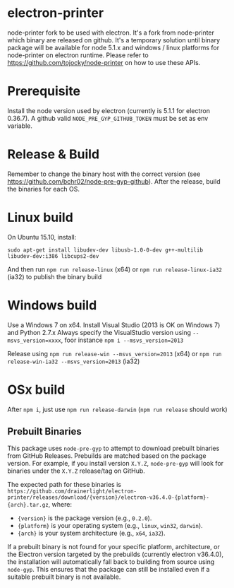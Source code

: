 # electron-printer
node-printer fork to be used with electron. It's a fork from node-printer which binary are released on github.
It's a temporary solution until binary package will be available for node 5.1.x and
windows / linux platforms for node-printer on electron runtime. Please refer to https://github.com/tojocky/node-printer on
how to use these APIs.

# Prerequisite
Install the node version used by electron (currently is 5.1.1 for electron 0.36.7).
A github valid `NODE_PRE_GYP_GITHUB_TOKEN` must be set as env variable.

# Release & Build
Remember to change the binary host with the correct version (see https://github.com/bchr02/node-pre-gyp-github).
After the release, build the binaries for each OS.

# Linux build
On Ubuntu 15.10, install:
```
sudo apt-get install libudev-dev libusb-1.0-0-dev g++-multilib libudev-dev:i386 libcups2-dev
```
And then run `npm run release-linux` (x64) or `npm run release-linux-ia32` (ia32) to publish
the binary build

# Windows build
Use a  Windows 7 on x64. Install Visual Studio (2013 is OK on Windows 7) and Python 2.7.x
Always specify the VisualStudio version using `--msvs_version=xxxx`, foor instance
`npm i --msvs_version=2013`

Release using  `npm run release-win --msvs_version=2013` (x64) or `npm run release-win-ia32 --msvs_version=2013` (ia32)

# OSx build
After `npm i`, just use `npm run release-darwin` (`npm run release` should work)

## Prebuilt Binaries

This package uses `node-pre-gyp` to attempt to download prebuilt binaries from GitHub Releases.
Prebuilds are matched based on the package version. For example, if you install version `X.Y.Z`, `node-pre-gyp` will look for binaries under the `X.Y.Z` release/tag on GitHub.

The expected path for these binaries is `https://github.com/drainerlight/electron-printer/releases/download/{version}/electron-v36.4.0-{platform}-{arch}.tar.gz`, where:
- `{version}` is the package version (e.g., `0.2.0`).
- `{platform}` is your operating system (e.g., `linux`, `win32`, `darwin`).
- `{arch}` is your system architecture (e.g., `x64`, `ia32`).

If a prebuilt binary is not found for your specific platform, architecture, or the Electron version targeted by the prebuilds (currently electron v36.4.0), the installation will automatically fall back to building from source using `node-gyp`. This ensures that the package can still be installed even if a suitable prebuilt binary is not available.
